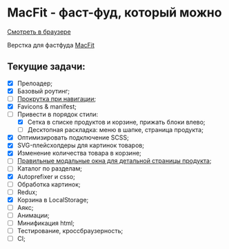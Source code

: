 # MacFit - фаст-фуд, который можно
[Смотреть в браузере](https://justafrontender.github.io/macfit)

Верстка для фастфуда [MacFit](https://vk.com/eatfit_family)

## Текущие задачи:
- [x] Прелоадер;
- [x] Базовый роутинг;
- [ ] [Прокрутка при навигации](https://reacttraining.com/react-router/web/guides/scroll-restoration);
- [x] Favicons & manifest;
- [ ] Привести в порядок стили:
  - [x] Сетка в списке продуктов и корзине, прижать блоки влево;
  - [ ] Десктопная раскладка: меню в шапке, страница продукта;
- [x] Оптимизировать подключение SCSS;
- [x] SVG-плейсхолдеры для картинок товаров;
- [x] Изменение количества товара в корзине;
- [ ] [Правильные модальные окна для детальной страницы продукта](https://reacttraining.com/react-router/web/example/modal-gallery);
- [ ] Каталог по разделам;
- [x] Autoprefixer и csso;
- [ ] Обработка картинок;
- [ ] Redux;
- [x] Корзина в LocalStorage;
- [ ] Аякс;
- [ ] Анимации;
- [ ] Минификация html;
- [ ] Тестирование, кроссбраузерность;
- [ ] CI;
